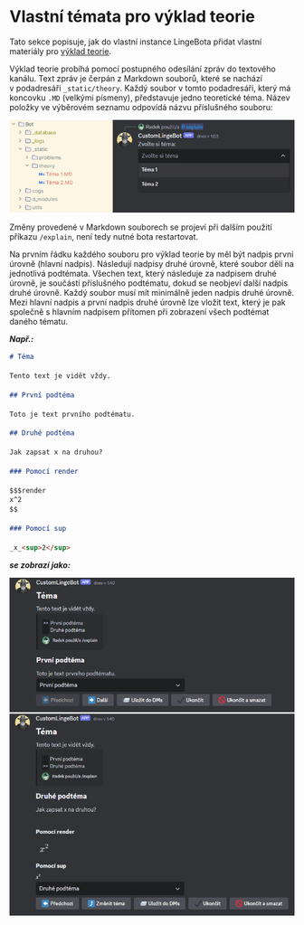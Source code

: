 # Vlastní témata pro výklad teorie

Tato sekce popisuje, jak do vlastní instance LingeBota přidat vlastní materiály pro [výklad teorie](../02HlavniInstance/1explain.md).

Výklad teorie probíhá pomocí postupného odesílání zpráv do textového kanálu. Text zpráv je čerpán z&nbsp;Markdown souborů, které se nachází v&nbsp;podadresáři `_static/theory`. Každý soubor v&nbsp;tomto podadresáři, který má koncovku `.MD` (velkými písmeny), představuje jedno teoretické téma. Název položky ve výběrovém seznamu odpovídá názvu příslušného souboru:

![h](../img/040301.png)

Změny provedené v&nbsp;Markdown souborech se projeví při dalším použití příkazu `/explain`, není tedy nutné bota restartovat.

Na prvním řádku každého souboru pro výklad teorie by měl být nadpis první úrovně (hlavní nadpis). Následují nadpisy druhé úrovně, které soubor dělí na jednotlivá podtémata. Všechen text, který následuje za nadpisem druhé úrovně, je součástí příslušného podtématu, dokud se neobjeví další nadpis druhé úrovně. Každý soubor musí mít minimálně jeden nadpis druhé úrovně. Mezi hlavní nadpis a první nadpis druhé úrovně lze vložit text, který je pak společně s&nbsp;hlavním nadpisem přítomen při zobrazení všech podtémat daného tématu.

___Např.:___

```md
# Téma

Tento text je vidět vždy.

## První podtéma

Toto je text prvního podtématu.

## Druhé podtéma

Jak zapsat x na druhou?

### Pomocí render

$$$render
x^2
$$

### Pomocí sup

_x_<sup>2</sup>
```

___se zobrazí jako:___

![h](../img/040302.png)
